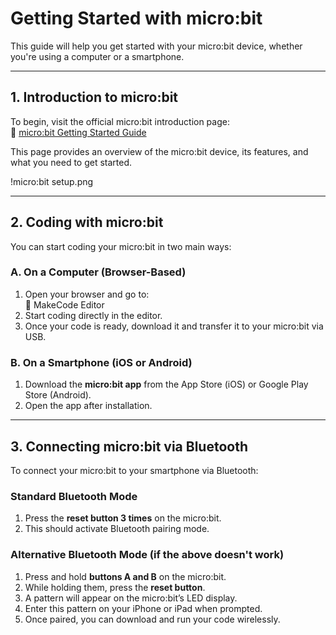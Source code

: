

# Getting Started with micro:bit

This guide will help you get started with your micro:bit device, whether you're using a computer or a smartphone.

---

## 1. Introduction to micro:bit

To begin, visit the official micro:bit introduction page:  
🔗 [micro:bit Getting Started Guide](https://microbit.org/get-started/getting-started/introduction/)

This page provides an overview of the micro:bit device, its features, and what you need to get started.

!micro:bit setup.png

---

## 2. Coding with micro:bit

You can start coding your micro:bit in two main ways:

### A. On a Computer (Browser-Based)

1. Open your browser and go to:  
   🔗 MakeCode Editor
2. Start coding directly in the editor.
3. Once your code is ready, download it and transfer it to your micro:bit via USB.

### B. On a Smartphone (iOS or Android)

1. Download the **micro:bit app** from the App Store (iOS) or Google Play Store (Android).
2. Open the app after installation.

---

## 3. Connecting micro:bit via Bluetooth

To connect your micro:bit to your smartphone via Bluetooth:

### Standard Bluetooth Mode

1. Press the **reset button 3 times** on the micro:bit.
2. This should activate Bluetooth pairing mode.

### Alternative Bluetooth Mode (if the above doesn't work)

1. Press and hold **buttons A and B** on the micro:bit.
2. While holding them, press the **reset button**.
3. A pattern will appear on the micro:bit’s LED display.
4. Enter this pattern on your iPhone or iPad when prompted.
5. Once paired, you can download and run your code wirelessly.
